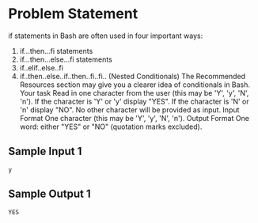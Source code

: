 # Problem Statement
if statements in Bash are often used in four important ways:
1. if...then...fi statements
2. if...then...else...fi statements  
3. if..elif..else..fi  
4. if..then..else..if..then..fi..fi.. (Nested Conditionals)
The Recommended Resources section may give you a clearer idea of conditionals in Bash.
Your task
Read in one character from the user (this may be 'Y', 'y', 'N', 'n'). If the character is 'Y' or 'y' display "YES". If the character is 'N' or 'n' display "NO". No other character will be provided as input.
Input Format 
One character (this may be 'Y', 'y', 'N', 'n').
Output Format 
One word: either "YES" or "NO" (quotation marks excluded).
## Sample Input 1
`
y
`

## Sample Output 1
`
YES
`
